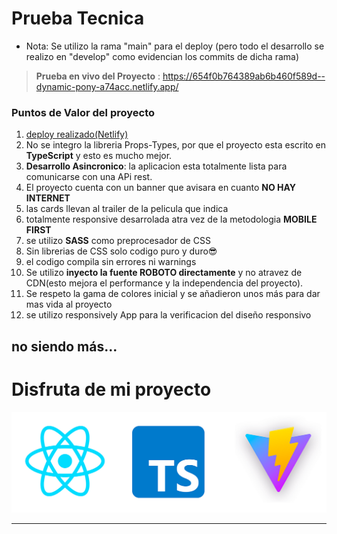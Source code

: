 # Prueba Tecnica

- Nota: Se utilizo la rama "main" para el deploy (pero todo el desarrollo se realizo en "develop" como evidencian los commits de dicha rama)

> **Prueba en vivo del Proyecto** : https://654f0b764389ab6b460f589d--dynamic-pony-a74acc.netlify.app/

### Puntos de Valor del proyecto

1. [deploy realizado(Netlify)](https://654f0b764389ab6b460f589d--dynamic-pony-a74acc.netlify.app/)
2. No se integro la libreria Props-Types, por que el proyecto esta escrito en **TypeScript** y esto es mucho mejor.
3. **Desarrollo Asincronico**: la aplicacion esta totalmente lista para comunicarse con una APi rest.
4. El proyecto cuenta con un banner que avisara en cuanto **NO HAY INTERNET**
5. las cards llevan al trailer de la pelicula que indica
6. totalmente responsive desarrolada atra vez de la metodologia **MOBILE FIRST**
7. se utilizo **SASS** como preprocesador de CSS
8. Sin librerias de CSS solo codigo puro y duro😎
9. el codigo compila sin errores ni warnings
10. Se utilizo **inyecto la fuente ROBOTO directamente** y no atravez de CDN(esto mejora el performance y la independencia del proyecto).
11. Se respeto la gama de colores inicial y se añadieron unos más para dar mas vida al proyecto
12. se utilizo responsively App para la verificacion del diseño responsivo

## no siendo más...

# Disfruta de mi proyecto

![Tech Stack](/TechStack.png)

---
